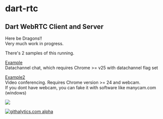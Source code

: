 dart-rtc
========

Dart WebRTC Client and Server
--------

Here be Dragons!!  
Very much work in progress.

There's 2 samples of this running.

[Example](http://loosebyte.com/demo/data-channel-chat, "Datachannel chat")  
Datachannel chat, which requires Chrome >= v25 with datachannel flag set

[Example2](http://loosebyte.com/demo/channel-video, "Video conferencing")  
Video conferencing. Requires Chrome version >= 24 and webcam.  
If you dont have webcam, you can fake it with software like manycam.com (windows)  

[![](https://drone.io/samiy/dart-rtc/status.png)](https://drone.io/samiy/dart-rtc/latest)

[![githalytics.com alpha](https://cruel-carlota.pagodabox.com/e2f8d6045c2d3663c561fe923007f1df "githalytics.com")](http://githalytics.com/samiy-xx/dart-rtc.git)
